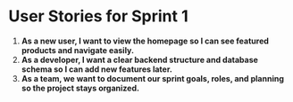 # User Stories for Sprint 1

1. **As a new user, I want to view the homepage so I can see featured products and navigate easily.**
2. **As a developer, I want a clear backend structure and database schema so I can add new features later.**
3. **As a team, we want to document our sprint goals, roles, and planning so the project stays organized.**